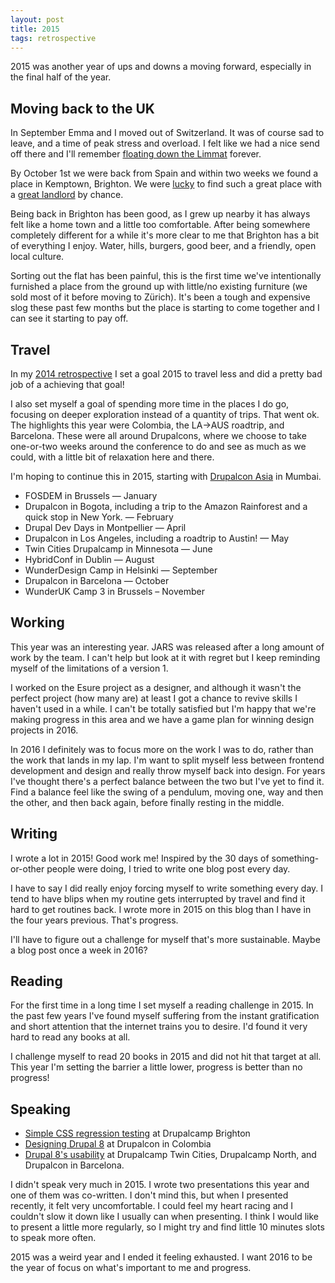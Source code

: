 ```yaml
---
layout: post
title: 2015
tags: retrospective
---
```


2015 was another year of ups and downs a moving forward, especially in the final half of the year.

## Moving back to the UK

In September Emma and I moved out of Switzerland. It was of course sad to leave, and a time of peak stress and overload. I felt like we had a nice send off there and I'll remember [floating down the Limmat](https://www.instagram.com/p/7ijD1JQj6x/) forever. 

By October 1st we were back from Spain and within two weeks we found a place in Kemptown, Brighton. We were [lucky](https://www.facebook.com/lewisnyman/posts/10100270854250481) to find such a great place with a [great landlord](https://twitter.com/tomnixon) by chance.

Being back in Brighton has been good, as I grew up nearby it has always felt like a home town and a little too comfortable. After being somewhere completely different for a while it's more clear to me that Brighton has a bit of everything I enjoy. Water, hills, burgers, good beer, and a friendly, open local culture.

Sorting out the flat has been painful, this is the first time we've intentionally furnished a place from the ground up with little/no existing furniture (we sold most of it before moving to Zürich). It's been a tough and expensive slog these past few months but the place is starting to come together and I can see it starting to pay off.

## Travel

In my [2014 retrospective](/blog/2014) I set a goal 2015 to travel less and did a pretty bad job of a achieving that goal! 

I also set myself a goal of spending more time in the places I do go, focusing on deeper exploration instead of a quantity of trips. That went ok. The highlights this year were Colombia, the LA->AUS roadtrip, and Barcelona. These were all around Drupalcons, where we choose to take one-or-two weeks around the conference to do and see as much as we could, with a little bit of relaxation here and there.

I'm hoping to continue this in 2015, starting with [Drupalcon Asia](https://events.drupal.org/asia2016) in Mumbai.

* FOSDEM in Brussels — January
* Drupalcon in Bogota, including a trip to the Amazon Rainforest and a quick stop in New York. — February
* Drupal Dev Days in Montpellier — April
* Drupalcon in Los Angeles, including a roadtrip to Austin! — May
* Twin Cities Drupalcamp in Minnesota — June
* HybridConf in Dublin — August
* WunderDesign Camp in Helsinki — September
* Drupalcon in Barcelona — October 
* WunderUK Camp 3 in Brussels – November

## Working

This year was an interesting year. JARS was released after a long amount of work by the team. I can't help but look at it with regret but I keep reminding myself of the limitations of a version 1.

I worked on the Esure project as a designer, and although it wasn't the perfect project (how many are) at least I got a chance to revive skills I haven't used in a while. I can't be totally satisfied but I'm happy that we're making progress in this area and we have a game plan for winning design projects in 2016.

In 2016 I definitely was to focus more on the work I was to do, rather than the work that lands in my lap. I'm want to split myself less between frontend development and design and really throw myself back into design. For years I've thought there's a perfect balance between the two but I've yet to find it. Find a balance feel like the swing of a pendulum, moving one, way and then the other, and then back again, before finally resting in the middle.

## Writing

I wrote a lot in 2015! Good work me! Inspired by the 30 days of something-or-other people were doing, I tried to write one blog post every day.

I have to say I did really enjoy forcing myself to write something every day. I tend to have blips when my routine gets interrupted by travel and find it hard to get routines back. I wrote more in 2015 on this blog than I have in the four years previous. That's progress.

I'll have to figure out a challenge for myself that's more sustainable. Maybe a blog post once a week in 2016?

## Reading

For the first time in a long time I set myself a reading challenge in 2015. In the past few years I've found myself suffering from the instant gratification and short attention that the internet trains you to desire. I'd found it very hard to read any books at all.

I challenge myself to read 20 books in 2015 and did not hit that target at all. This year I'm setting the barrier a little lower, progress is better than no progress!

## Speaking

* [Simple CSS regression testing](http://www.drupalcampbrighton.co.uk/drupalcamp-brighton-2015/sessions/simple-css-regression-testing) at Drupalcamp Brighton
* [Designing Drupal 8](https://www.youtube.com/watch?v=e5MAptNlJzo) at Drupalcon in Colombia
* [Drupal 8's usability](https://events.drupal.org/barcelona2015/sessions/making-drupal-better-out-box-product-report-usability-testing-results-and-how) at Drupalcamp Twin Cities, Drupalcamp North, and Drupalcon in Barcelona.

I didn't speak very much in 2015. I wrote two presentations this year and one of them was co-written. I don't mind this, but when I presented recently, it felt very uncomfortable. I could feel my heart racing and I couldn't slow it down like I usually can when presenting. I think I would like to present a little more regularly, so I might try and find little 10 minutes slots to speak more often.

2015 was a weird year and I ended it feeling exhausted. I want 2016 to be the year of focus on what's important to me and progress. 
